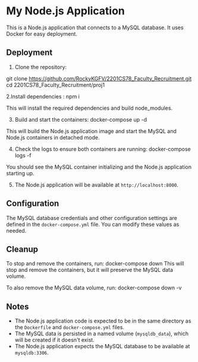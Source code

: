# My Node.js Application

This is a Node.js application that connects to a MySQL database. It uses Docker for easy deployment.

## Deployment

1. Clone the repository:

git clone https://github.com/RockyKGFV/2201CS78_Faculty_Recruitment.git
cd 2201CS78_Faculty_Recruitment/proj1


2.Install dependencies : npm i

This will install the required dependencies and build node_modules.


3. Build and start the containers: docker-compose up -d

This will build the Node.js application image and start the MySQL and Node.js containers in detached mode.


4. Check the logs to ensure both containers are running: docker-compose logs -f

You should see the MySQL container initializing and the Node.js application starting up.


5. The Node.js application will be available at `http://localhost:8000`.


## Configuration

The MySQL database credentials and other configuration settings are defined in the `docker-compose.yml` file. You can modify these values as needed.

## Cleanup

To stop and remove the containers, run: docker-compose down
This will stop and remove the containers, but it will preserve the MySQL data volume.

To also remove the MySQL data volume, run: docker-compose down -v

## Notes

- The Node.js application code is expected to be in the same directory as the `Dockerfile` and `docker-compose.yml` files.
- The MySQL data is persisted in a named volume (`mysqldb_data`), which will be created if it doesn't exist.
- The Node.js application expects the MySQL database to be available at `mysqldb:3306`.
